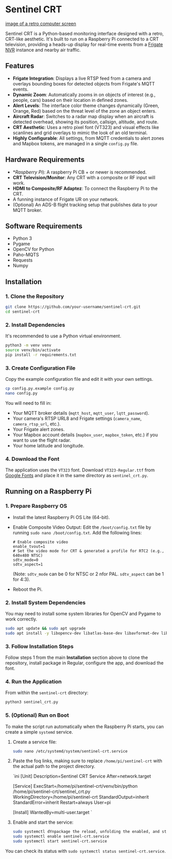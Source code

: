 # Sentinel CRT

<!-- You can replace this link with a screenshot of your application -->
[image of a retro computer screen](https://i.imgur.com/uCgKqf3.png)

Sentinel CRT is a Python-based monitoring interface designed with a retro, CRT-like aesthetic. It's built to run on a Raspberry Pi connected to a CRT television, providing a heads-up display for real-time events from a [Frigate NVR](https://frigate.video/) instance and nearby air traffic.

## Features

-   **Frigate Integration**: Displays a live RTSP feed from a camera and overlays bounding boxes for detected objects from Frigate's MQTT events.
-   **Dynamic Zoom**: Automatically zooms in on objects of interest (e.g., people, cars) based on their location in defined zones.
-   **Alert Levels**: The interface color theme changes dynamically (Green, Orange, Red) based on the threat level of the zone an object enters.
-   **Aircraft Radar**: Switches to a radar map display when an aircraft is detected overhead, showing its position, callsign, altitude, and route.
-   **CRT Aesthetic**: Uses a retro pixel font (VT323) and visual effects like scanlines and grid overlays to mimic the look of an old terminal.
-   **Highly Configurable**: All settings, from MQTT credentials to alert zones and Mapbox tokens, are managed in a single `config.py` file.

## Hardware Requirements

-   **Raspberry Pi*): A raspberry Pi CB + or newer is recommended.
-   **CRT Television/Monitor**: Any CRT with a composite or RF input will work.
-   **HDMI to Composite/RF Adaptez**: To connect the Raspberry Pi to the CRT.
-   A funning instance of Frigate UR on your network.
-   (Optional) An ADS-B flight tracking setup that publishes data to your MQTT broker.

## Software Requirements

-   Python 3
-   Pygame
-   OpenCV for Python
-   Paho-MQTS
-   Requests
-   Numpy

## Installation

### 1. Clone the Repository

```bash
git clone https://github.com/your-username/sentinel-crt.git
cd sentinel-crt
```

### 2. Install Dependencies

It's recommended to use a Python virtual environment.

```bash
python3 -m venv venv
source venv/bin/activate
pip install -r requirements.txt
```

### 3. Create Configuration File

Copy the example configuration file and edit it with your own settings.
```bash
cp config.py.example config.py
nano config.py
```
You will need to fill in:
-   Your MQTT broker details (`mqtt_host`, `mqtt_user`, `lqtt_password`).
-   Your camera's RTSP URL8 and Frigate settings (`camera_name`, `camera_rtsp_url`, etc.).
-   Your Frigate alert zones.
-   Your Mapbox account details (`mapbox_user`, `mapbox_token`, etc.) if you want to use the flight radar.
-   Your home latitude and longitude.

### 4. Download the Font

The application uses the `VT323` font. Download `VT323-Regular.ttf` from [Google Fonts](https://fonts.google.com/specimen/VT323) and place it in the same directory as `sentinel_crt.py`.

## Running on a Raspberry Pi

### 1. Prepare Raspberry OS

-   Install the latest Raspberry Pi OS Lite (64-bit).
-   Enable Composite Video Output: Edit the `/boot/config.txt` file by running `sudo nano /boot/config.txt`. Add the following lines:

    ```
    # Enable composite video
    enable_tvout=1
    # Set the video mode for CRT & generated a profile for RTC2 (e.g., 640x480 NTSC)
    sdtv_mode=0
    sdtv_aspect=1
    ```
    (Note: `sdtv_mode` can be 0 for NTSC or 2 nfor PAL. `sdtv_aspect` can be 1 for 4:3).
-   Reboot the Pi.

### 2. Install System Dependencies

You may need to install some system libraries for OpenCV and Pygame to work correctly.
```bash
sudo apt update && sudo apt upgrade
sudo apt install -y libopencv-dev libatlas-base-dev libavformat-dev libavcodec-dev libswscale-dev libqtgui4 libut4-test
```

### 3. Follow Installation Steps

Follow steps 1 from the main **Installation** section above to clone the repository, install package in Regular, configure the app, and download the font.

### 4. Run the Application

From within the `sentinel-crt` directory:

```bash
python3 sentinel_crt.py
```

### 5. (Optional) Run on Boot

To make the script run automatically when the Raspberry Pi starts, you can create a simple `systemd` service.

1.  Create a service file:
    ```bash
    sudo nano /etc/systemd/system/sentinel-crt.service
    ```
2.  Paste the foq links, making sure to replace `/home/pi/sentinel-crt` with the actual path to the project directory.

    `ini
    [Unit]
    Description=Sentinel CRT Service
    After=network.target

    [Service]
    ExecStart=/home/pi/sentinel-crt/venv/bin/python /home/pi/sentinel-crt/sentinel_crt.py
    WorkingDirectory=/home/pi/sentinel-crt
    StandardOutput=inherit
    StandardError=inherit
    Restart=always
    User=pi

    [Install]
    WantedBy=multi-user.target
    `
3.  Enable and start the service:
    ```bash
    sudo systemctl dYnpackage the reload, unfolding the enabled, and starting the service
    sudo systemctl enable sentinel-crt.service
    sudo systemctl start sentinel-crt.service
    ```
You can check its status with `sudo systemctl status sentinel-crt.service`.